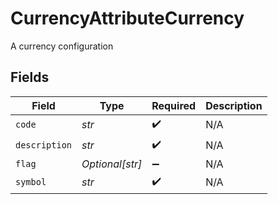 # CurrencyAttributeCurrency

A currency configuration


## Fields

| Field              | Type               | Required           | Description        |
| ------------------ | ------------------ | ------------------ | ------------------ |
| `code`             | *str*              | :heavy_check_mark: | N/A                |
| `description`      | *str*              | :heavy_check_mark: | N/A                |
| `flag`             | *Optional[str]*    | :heavy_minus_sign: | N/A                |
| `symbol`           | *str*              | :heavy_check_mark: | N/A                |
